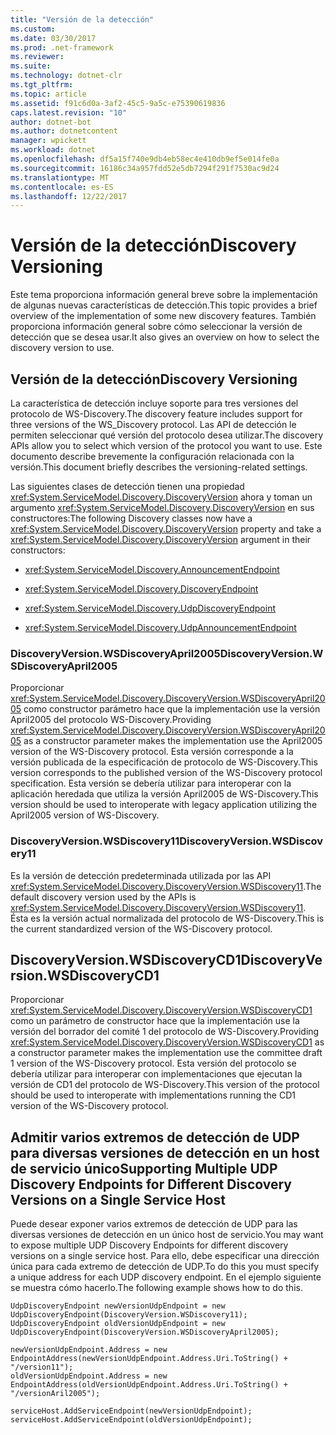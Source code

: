 ```yaml
---
title: "Versión de la detección"
ms.custom: 
ms.date: 03/30/2017
ms.prod: .net-framework
ms.reviewer: 
ms.suite: 
ms.technology: dotnet-clr
ms.tgt_pltfrm: 
ms.topic: article
ms.assetid: f91c6d0a-3af2-45c5-9a5c-e75390619836
caps.latest.revision: "10"
author: dotnet-bot
ms.author: dotnetcontent
manager: wpickett
ms.workload: dotnet
ms.openlocfilehash: df5a15f740e9db4eb58ec4e410db9ef5e014fe0a
ms.sourcegitcommit: 16186c34a957fdd52e5db7294f291f7530ac9d24
ms.translationtype: MT
ms.contentlocale: es-ES
ms.lasthandoff: 12/22/2017
---
```

# <a name="discovery-versioning"></a><span data-ttu-id="bf246-102">Versión de la detección</span><span class="sxs-lookup"><span data-stu-id="bf246-102">Discovery Versioning</span></span>
<span data-ttu-id="bf246-103">Este tema proporciona información general breve sobre la implementación de algunas nuevas características de detección.</span><span class="sxs-lookup"><span data-stu-id="bf246-103">This topic provides a brief overview of the implementation of some new discovery features.</span></span> <span data-ttu-id="bf246-104">También proporciona información general sobre cómo seleccionar la versión de detección que se desea usar.</span><span class="sxs-lookup"><span data-stu-id="bf246-104">It also gives an overview on how to select the discovery version to use.</span></span>  
  
## <a name="discovery-versioning"></a><span data-ttu-id="bf246-105">Versión de la detección</span><span class="sxs-lookup"><span data-stu-id="bf246-105">Discovery Versioning</span></span>  
 <span data-ttu-id="bf246-106">La característica de detección incluye soporte para tres versiones del protocolo de WS-Discovery.</span><span class="sxs-lookup"><span data-stu-id="bf246-106">The discovery feature includes support for three versions of the WS_Discovery protocol.</span></span> <span data-ttu-id="bf246-107">Las API de detección le permiten seleccionar qué versión del protocolo desea utilizar.</span><span class="sxs-lookup"><span data-stu-id="bf246-107">The discovery APIs allow you to select which version of the protocol you want to use.</span></span> <span data-ttu-id="bf246-108">Este documento describe brevemente la configuración relacionada con la versión.</span><span class="sxs-lookup"><span data-stu-id="bf246-108">This document briefly describes the versioning-related settings.</span></span>  
  
 <span data-ttu-id="bf246-109">Las siguientes clases de detección tienen una propiedad <xref:System.ServiceModel.Discovery.DiscoveryVersion> ahora y toman un argumento <xref:System.ServiceModel.Discovery.DiscoveryVersion> en sus constructores:</span><span class="sxs-lookup"><span data-stu-id="bf246-109">The following Discovery classes now have a <xref:System.ServiceModel.Discovery.DiscoveryVersion> property and take a <xref:System.ServiceModel.Discovery.DiscoveryVersion> argument in their constructors:</span></span>  
  
-   <xref:System.ServiceModel.Discovery.AnnouncementEndpoint>  
  
-   <xref:System.ServiceModel.Discovery.DiscoveryEndpoint>  
  
-   <xref:System.ServiceModel.Discovery.UdpDiscoveryEndpoint>  
  
-   <xref:System.ServiceModel.Discovery.UdpAnnouncementEndpoint>  
  
### <a name="discoveryversionwsdiscoveryapril2005"></a><span data-ttu-id="bf246-110">DiscoveryVersion.WSDiscoveryApril2005</span><span class="sxs-lookup"><span data-stu-id="bf246-110">DiscoveryVersion.WSDiscoveryApril2005</span></span>  
 <span data-ttu-id="bf246-111">Proporcionar <xref:System.ServiceModel.Discovery.DiscoveryVersion.WSDiscoveryApril2005> como constructor parámetro hace que la implementación use la versión April2005 del protocolo WS-Discovery.</span><span class="sxs-lookup"><span data-stu-id="bf246-111">Providing <xref:System.ServiceModel.Discovery.DiscoveryVersion.WSDiscoveryApril2005> as a constructor parameter makes the implementation use the April2005 version of the WS-Discovery protocol.</span></span> <span data-ttu-id="bf246-112">Esta versión corresponde a la versión publicada de la especificación de protocolo de WS-Discovery.</span><span class="sxs-lookup"><span data-stu-id="bf246-112">This version corresponds to the published version of the WS-Discovery protocol specification.</span></span> <span data-ttu-id="bf246-113">Esta versión se debería utilizar para interoperar con la aplicación heredada que utiliza la versión April2005 de WS-Discovery.</span><span class="sxs-lookup"><span data-stu-id="bf246-113">This version should be used to interoperate with legacy application utilizing the April2005 version of WS-Discovery.</span></span>  
  
### <a name="discoveryversionwsdiscovery11"></a><span data-ttu-id="bf246-114">DiscoveryVersion.WSDiscovery11</span><span class="sxs-lookup"><span data-stu-id="bf246-114">DiscoveryVersion.WSDiscovery11</span></span>  
 <span data-ttu-id="bf246-115">Es la versión de detección predeterminada utilizada por las API <xref:System.ServiceModel.Discovery.DiscoveryVersion.WSDiscovery11>.</span><span class="sxs-lookup"><span data-stu-id="bf246-115">The default discovery version used by the APIs is <xref:System.ServiceModel.Discovery.DiscoveryVersion.WSDiscovery11>.</span></span> <span data-ttu-id="bf246-116">Ésta es la versión actual normalizada del protocolo de WS-Discovery.</span><span class="sxs-lookup"><span data-stu-id="bf246-116">This is the current standardized version of the WS-Discovery protocol.</span></span>  
  
## <a name="discoveryversionwsdiscoverycd1"></a><span data-ttu-id="bf246-117">DiscoveryVersion.WSDiscoveryCD1</span><span class="sxs-lookup"><span data-stu-id="bf246-117">DiscoveryVersion.WSDiscoveryCD1</span></span>  
 <span data-ttu-id="bf246-118">Proporcionar <xref:System.ServiceModel.Discovery.DiscoveryVersion.WSDiscoveryCD1> como un parámetro de constructor hace que la implementación use la versión del borrador del comité 1 del protocolo de WS-Discovery.</span><span class="sxs-lookup"><span data-stu-id="bf246-118">Providing <xref:System.ServiceModel.Discovery.DiscoveryVersion.WSDiscoveryCD1> as a constructor parameter makes the implementation use the committee draft 1 version of the WS-Discovery protocol.</span></span> <span data-ttu-id="bf246-119">Esta versión del protocolo se debería utilizar para interoperar con implementaciones que ejecutan la versión de CD1 del protocolo de WS-Discovery.</span><span class="sxs-lookup"><span data-stu-id="bf246-119">This version of the protocol should be used to interoperate with implementations running the CD1 version of the WS-Discovery protocol.</span></span>  
  
## <a name="supporting-multiple-udp-discovery-endpoints-for-different-discovery-versions-on-a-single-service-host"></a><span data-ttu-id="bf246-120">Admitir varios extremos de detección de UDP para diversas versiones de detección en un host de servicio único</span><span class="sxs-lookup"><span data-stu-id="bf246-120">Supporting Multiple UDP Discovery Endpoints for Different Discovery Versions on a Single Service Host</span></span>  
 <span data-ttu-id="bf246-121">Puede desear exponer varios extremos de detección de UDP para las diversas versiones de detección en un único host de servicio.</span><span class="sxs-lookup"><span data-stu-id="bf246-121">You may want to expose multiple UDP Discovery Endpoints for different discovery versions on a single service host.</span></span> <span data-ttu-id="bf246-122">Para ello, debe especificar una dirección única para cada extremo de detección de UDP.</span><span class="sxs-lookup"><span data-stu-id="bf246-122">To do this you must specify a unique address for each UDP discovery endpoint.</span></span> <span data-ttu-id="bf246-123">En el ejemplo siguiente se muestra cómo hacerlo.</span><span class="sxs-lookup"><span data-stu-id="bf246-123">The following example shows how to do this.</span></span>  
  
```  
UdpDiscoveryEndpoint newVersionUdpEndpoint = new UdpDiscoveryEndpoint(DiscoveryVersion.WSDiscovery11);  
UdpDiscoveryEndpoint oldVersionUdpEndpoint = new UdpDiscoveryEndpoint(DiscoveryVersion.WSDiscoveryApril2005);  
  
newVersionUdpEndpoint.Address = new EndpointAddress(newVersionUdpEndpoint.Address.Uri.ToString() + "/version11");  
oldVersionUdpEndpoint.Address = new EndpointAddress(oldVersionUdpEndpoint.Address.Uri.ToString() + "/versionAril2005");  
  
serviceHost.AddServiceEndpoint(newVersionUdpEndpoint);  
serviceHost.AddServiceEndpoint(oldVersionUdpEndpoint);  
```
